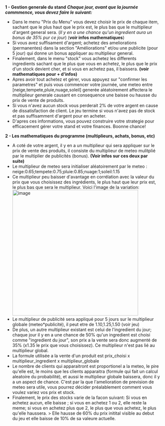 **1 - Gestion generale du stand**
***Chaque jour, avant que la journée commmence, vous devez faire le suivant:***
- Dans le menu "Prix du Menu" vous devez choisir le prix de chaque item, sachant que le plus haut que le prix est, le plus bas que le multiplieur d'argent general sera. (*Il y en a une chance qu'un ingredient aura un bonus de 35% pur ce jour*) (**voir infos mathematiques**)
- Si vous avez suffisament d'argent; achetez des ameliorations (permanentes) dans la section "Améliorations" et/ou une publicite (pour 5 jour) qui donne un bonus appliquer au multiplieur general.
- Finalement, dans le menu "stock" vous achetez les differents ingredients sachant que le plus que vous en achetez, le plus que le prix d'un stock devient cher, et si vous en achetez pas, il baissera. **(voir mathematiques pour + d'infos)**
- Apres avoir tout achetez et gérer, vous appuyez sur "confirmer les parametres" et puis vous commencer votre journée, une meteo entre [neige,tempete,pluie,nuage,soleil] generée aléatoirement affectera le multiplieur generale causant en consequence une baisse ou hausse du prix de vente de produits.
- Si vous n'avez aucun stock vous perderait 2% de votre argent en cause de dissatisfaction de client. Le jeu termine si vous n'avez pas de stock et pas suffisamment d'argent pour en acheter.
- D'apres ces informations, vous pouvez construire votre strategie pour efficacement gérer votre stand et votre finances. Boonne chance!

**2 - Les mathematiques du programme (multiplieurs, achats, bonus, etc)**
- A coté de votre argent, il y en a un multiplieur qui sera appliquer sur le prix de vente des produits, il consiste du multiplieur de meteo mulitplié par le multiplier de publicités (bonus). **(Voir infos sur ces deux par suite)**
- Le multiplieur de meteo sera initialiser aléatoirement par le meteo : neige:0.65;tempete:0.75;pluie:0.85;nuage:1;soleil:1.15
- Ce multiplieur peu baisser d'avantage en corrélation avec la valeur du prix que vous choisissez des ingrédients, le plus haut que leur prix est, le plus bas que sera le multiplieur. Voici l'image de la variation: <br/>
<img width="409" alt="image" src="https://github.com/michaelalhouwayek/lemonadestand/assets/156347349/8978b8b2-523e-4458-8188-d33ae21f2cf7"> <br/>
- Le multiplieur de publicité sera appliqué pour 5 jours sur le multiplieur globale (meteo*publicité), il peut etre de 1.10,1.25,1.50 (voir jeu)
- De plus, un autre multiplieur existant est celui de l'ingredient du jour; chaque jour il y en a une chance de 50% qu'un ingredient est choisi comme "ingredient du jour", son prix a la vente sera donc augmenté de 35% (x1.35 le prix que vous choisissez). Ce multiplieur n'est pas lié au multiplieur global.
- La formule utilisée a la vente d'un produit est prix_choisi x multiplieur_ingredient x multiplieur_globale
- Le nombre de clients qui apparaitront est proportionel a la meteo, le pire qu'elle est, le moins que les clients apparaitra (formule qui fait un calcul aleatoire du probabilité), et aussi le multiplieur globale baissera, donc il y a un aspect de chance. C'est par la que l'amelioration de prevision de meteo sera utile, vous pourrez décider préalablement comment vous voulez variez vos prix et stock.
- Finalement, le prix des stocks varie de la facon suivant: Si vous en achetez aucun, elle baisse ; si vous en achetez 1 ou 2, elle reste la meme; si vous en achetez plus que 2, le plus que vous achetez, le plus qu'elle haussera. > Elle hausse de 60% du prix initital visible au debut du jeu et elle baisse de 10% de sa valeure actuelle.
